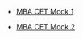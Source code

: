 <html>
<head></head>
<body>
	<ul>
	  <li><a href="https://ambarfulzele.github.io/Learnkul-ManishaMeshram/Mock1.html">MBA CET Mock 1</a></li>
	</ul>
<ul>
	  <li><a href="https://ambarfulzele.github.io/Learnkul-ManishaMeshram/Mock2.html">MBA CET Mock 2</a></li>
	</ul>
</body></html>
